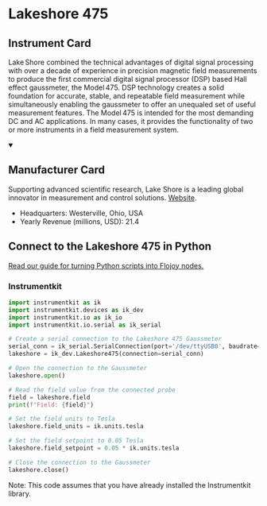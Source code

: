 
# Lakeshore 475

## Instrument Card

Lake Shore combined the technical advantages of digital signal processing with over a decade of experience in precision magnetic field measurements to produce the first commercial digital signal processor (DSP) based Hall effect gaussmeter, the Model 475. DSP technology creates a solid foundation for accurate, stable, and repeatable field measurement while simultaneously enabling the gaussmeter to offer an unequaled set of useful measurement features. The Model 475 is intended for the most demanding DC and AC applications. In many cases, it provides the functionality of two or more instruments in a field measurement system.

<details open>
<summary><h2>Manufacturer Card</h2></summary>
Supporting advanced scientific research, Lake Shore is a leading global innovator in measurement and control solutions. <a href=https://www.lakeshore.com/home>Website</a>.
<br>
<ul>
  <li>Headquarters: Westerville, Ohio, USA</li>
  <li>Yearly Revenue (millions, USD): 21.4</li>
</ul>
</details>

## Connect to the Lakeshore 475 in Python

[Read our guide for turning Python scripts into Flojoy nodes.](https://docs.flojoy.ai/custom-nodes/creating-custom-node/)


### Instrumentkit


```python
import instrumentkit as ik
import instrumentkit.devices as ik_dev
import instrumentkit.io as ik_io
import instrumentkit.io.serial as ik_serial

# Create a serial connection to the Lakeshore 475 Gaussmeter
serial_conn = ik_serial.SerialConnection(port='/dev/ttyUSB0', baudrate=9600)
lakeshore = ik_dev.Lakeshore475(connection=serial_conn)

# Open the connection to the Gaussmeter
lakeshore.open()

# Read the field value from the connected probe
field = lakeshore.field
print(f"Field: {field}")

# Set the field units to Tesla
lakeshore.field_units = ik.units.tesla

# Set the field setpoint to 0.05 Tesla
lakeshore.field_setpoint = 0.05 * ik.units.tesla

# Close the connection to the Gaussmeter
lakeshore.close()
```

Note: This code assumes that you have already installed the Instrumentkit library.

